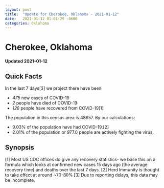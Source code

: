 ```yaml
---
layout: post
title:  "Update for Cherokee, Oklahoma - 2021-01-12"
date:   2021-01-12 01:01:29 -0600
categories: Oklahoma
---
```


# Cherokee, Oklahoma
#### Updated 2021-01-12

## Quick Facts

In the last 7 days[3] we project there have been
- *475* new cases of COVID-19
- *2* people have died of COVID-19
- *128* people have recovered from COVID-19[1]

The population in this census area is 48657. By our calculations:
- 9.03% of the population have had COVID-19.[2]
- 2.01% of the population or 977.0 people are actively fighting the virus.

## Synopsis




[1] Most US CDC offices do give any recovery statistics- we base this on a formula which looks at confirmed new cases
15 days ago (the average recovery time) and deaths over the last 7 days.
[2] Herd Immunity is thought to take effect at around ~70-80%
[3] Due to reporting delays, this data may be incomplete. 
    